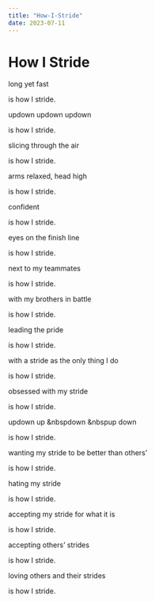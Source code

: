 ```yaml
---
title: "How-I-Stride"
date: 2023-07-11
---
```

# How I Stride

long yet fast

is how I stride.

updown updown updown

is how I stride.

slicing through the air

is how I stride.

arms relaxed, head high

is how I stride.

confident

is how I stride.

eyes on the finish line

is how I stride.

next to my teammates

is how I stride.

with my brothers in battle

is how I stride.

leading the pride

is how I stride.

with a stride as the only thing I do

is how I stride.

obsessed with my stride

is how I stride.

updown up    &nbspdown               &nbspup down

is how I stride.

wanting my stride to be better than others’

is how I stride.

hating my stride

is how I stride.

accepting my stride for what it is

is how I stride.

accepting others’ strides

is how I stride.

loving others and their strides

is how I stride.
